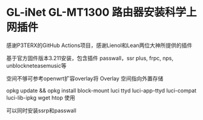 # GL-iNet GL-MT1300 路由器安装科学上网插件
感谢P3TERX的GitHub Actions项目，感谢Lienol和Lean两位大神所提供的插件

基于官方固件版本3.211安装，包含插件 passwall，ssr plus, frpc, nps, unblockneteasemusic等

  空间不够可参考openwrt扩容overlay将 Overlay 空间指向外置存储

  opkg update && opkg install block-mount luci ttyd luci-app-ttyd luci-compat luci-lib-ipkg wget htop
  使用

可以同时安装ssrp和passwall
